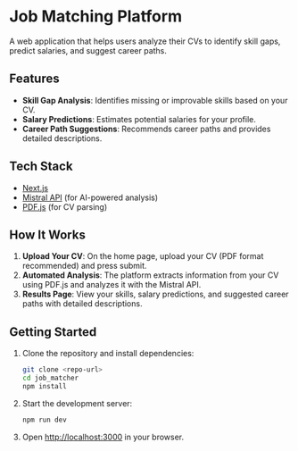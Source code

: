 
# Job Matching Platform

A web application that helps users analyze their CVs to identify skill gaps, predict salaries, and suggest career paths.

## Features
- **Skill Gap Analysis**: Identifies missing or improvable skills based on your CV.
- **Salary Predictions**: Estimates potential salaries for your profile.
- **Career Path Suggestions**: Recommends career paths and provides detailed descriptions.

## Tech Stack
- [Next.js](https://nextjs.org/)
- [Mistral API](https://docs.mistral.ai/) (for AI-powered analysis)
- [PDF.js](https://mozilla.github.io/pdf.js/) (for CV parsing)

## How It Works
1. **Upload Your CV**: On the home page, upload your CV (PDF format recommended) and press submit.
2. **Automated Analysis**: The platform extracts information from your CV using PDF.js and analyzes it with the Mistral API.
3. **Results Page**: View your skills, salary predictions, and suggested career paths with detailed descriptions.

## Getting Started
1. Clone the repository and install dependencies:
	```sh
	git clone <repo-url>
	cd job_matcher
	npm install
	```
2. Start the development server:
	```sh
	npm run dev
	```
3. Open [http://localhost:3000](http://localhost:3000) in your browser.
